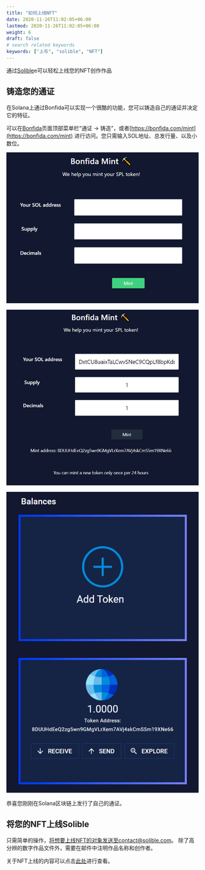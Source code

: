 ```yaml
---
title: "如何上线NFT"
date: 2020-11-26T11:02:05+06:00
lastmod: 2020-11-26T11:02:05+06:00
weight: 6
draft: false
# search related keywords
keywords: ["上币", "solible", "NFT"]
---
```


通过[Solible](https://solible.com/#/)e可以轻松上线您的NFT创作作品
## 铸造您的通证

在Solana上通过Bonfida可以实现一个很酷的功能，您可以铸造自己的通证并决定它的特征。

可以在[Bonfida](https://bonfida.com/)页面顶部菜单栏“通证 -> 铸造”，或者[https://bonfida.com/mint](https://bonfida.com/mint) 进行访问。您只需输入SOL地址、总发行量、以及小数位。

![list-1](list-1.png)

![list-2](list-2.png)

![list-3](list-3.png)

恭喜您刚刚在Solana区块链上发行了自己的通证。

## 将您的NFT上线Solible

只需简单的操作，将想要上线NFT的对象发送至contact@solible.com。
除了高分辨的数字作品文件外，需要在邮件中注明作品名称和创作者。

关于NFT上线的内容可以点击[此处](https://solible.com/#/list-nft)进行查看。

